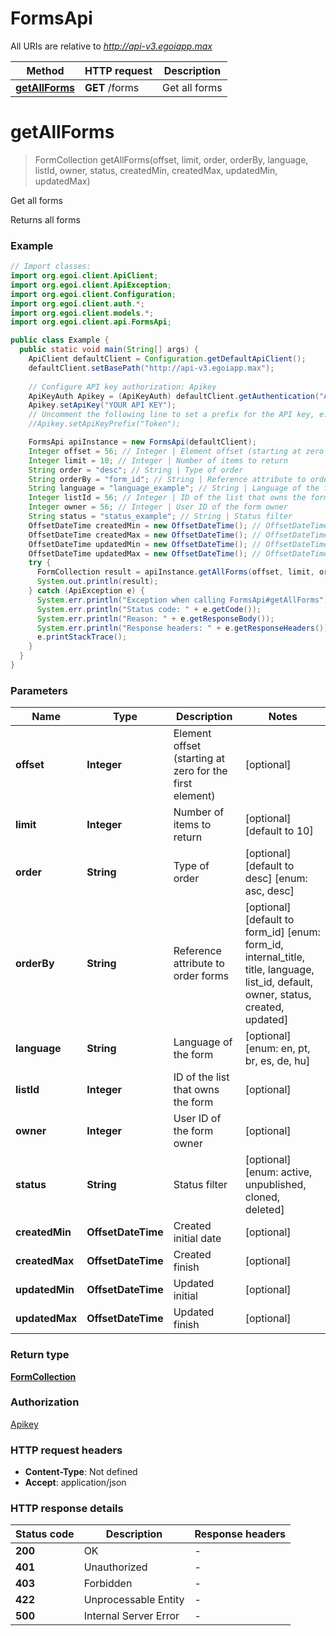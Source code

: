 # FormsApi

All URIs are relative to *http://api-v3.egoiapp.max*

Method | HTTP request | Description
------------- | ------------- | -------------
[**getAllForms**](FormsApi.md#getAllForms) | **GET** /forms | Get all forms


<a name="getAllForms"></a>
# **getAllForms**
> FormCollection getAllForms(offset, limit, order, orderBy, language, listId, owner, status, createdMin, createdMax, updatedMin, updatedMax)

Get all forms

Returns all forms

### Example
```java
// Import classes:
import org.egoi.client.ApiClient;
import org.egoi.client.ApiException;
import org.egoi.client.Configuration;
import org.egoi.client.auth.*;
import org.egoi.client.models.*;
import org.egoi.client.api.FormsApi;

public class Example {
  public static void main(String[] args) {
    ApiClient defaultClient = Configuration.getDefaultApiClient();
    defaultClient.setBasePath("http://api-v3.egoiapp.max");
    
    // Configure API key authorization: Apikey
    ApiKeyAuth Apikey = (ApiKeyAuth) defaultClient.getAuthentication("Apikey");
    Apikey.setApiKey("YOUR API KEY");
    // Uncomment the following line to set a prefix for the API key, e.g. "Token" (defaults to null)
    //Apikey.setApiKeyPrefix("Token");

    FormsApi apiInstance = new FormsApi(defaultClient);
    Integer offset = 56; // Integer | Element offset (starting at zero for the first element)
    Integer limit = 10; // Integer | Number of items to return
    String order = "desc"; // String | Type of order
    String orderBy = "form_id"; // String | Reference attribute to order forms
    String language = "language_example"; // String | Language of the form
    Integer listId = 56; // Integer | ID of the list that owns the form
    Integer owner = 56; // Integer | User ID of the form owner
    String status = "status_example"; // String | Status filter
    OffsetDateTime createdMin = new OffsetDateTime(); // OffsetDateTime | Created initial date
    OffsetDateTime createdMax = new OffsetDateTime(); // OffsetDateTime | Created finish
    OffsetDateTime updatedMin = new OffsetDateTime(); // OffsetDateTime | Updated initial
    OffsetDateTime updatedMax = new OffsetDateTime(); // OffsetDateTime | Updated finish
    try {
      FormCollection result = apiInstance.getAllForms(offset, limit, order, orderBy, language, listId, owner, status, createdMin, createdMax, updatedMin, updatedMax);
      System.out.println(result);
    } catch (ApiException e) {
      System.err.println("Exception when calling FormsApi#getAllForms");
      System.err.println("Status code: " + e.getCode());
      System.err.println("Reason: " + e.getResponseBody());
      System.err.println("Response headers: " + e.getResponseHeaders());
      e.printStackTrace();
    }
  }
}
```

### Parameters

Name | Type | Description  | Notes
------------- | ------------- | ------------- | -------------
 **offset** | **Integer**| Element offset (starting at zero for the first element) | [optional]
 **limit** | **Integer**| Number of items to return | [optional] [default to 10]
 **order** | **String**| Type of order | [optional] [default to desc] [enum: asc, desc]
 **orderBy** | **String**| Reference attribute to order forms | [optional] [default to form_id] [enum: form_id, internal_title, title, language, list_id, default, owner, status, created, updated]
 **language** | **String**| Language of the form | [optional] [enum: en, pt, br, es, de, hu]
 **listId** | **Integer**| ID of the list that owns the form | [optional]
 **owner** | **Integer**| User ID of the form owner | [optional]
 **status** | **String**| Status filter | [optional] [enum: active, unpublished, cloned, deleted]
 **createdMin** | **OffsetDateTime**| Created initial date | [optional]
 **createdMax** | **OffsetDateTime**| Created finish | [optional]
 **updatedMin** | **OffsetDateTime**| Updated initial | [optional]
 **updatedMax** | **OffsetDateTime**| Updated finish | [optional]

### Return type

[**FormCollection**](FormCollection.md)

### Authorization

[Apikey](../README.md#Apikey)

### HTTP request headers

 - **Content-Type**: Not defined
 - **Accept**: application/json

### HTTP response details
| Status code | Description | Response headers |
|-------------|-------------|------------------|
**200** | OK |  -  |
**401** | Unauthorized |  -  |
**403** | Forbidden |  -  |
**422** | Unprocessable Entity |  -  |
**500** | Internal Server Error |  -  |

